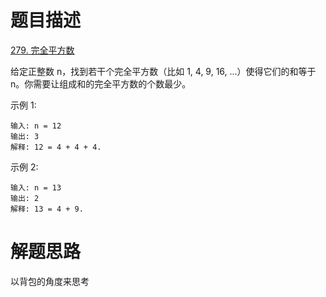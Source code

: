 # 题目描述

[279. 完全平方数](https://leetcode-cn.com/problems/perfect-squares/)

给定正整数 n，找到若干个完全平方数（比如 1, 4, 9, 16, ...）使得它们的和等于 n。你需要让组成和的完全平方数的个数最少。

示例 1:
```
输入: n = 12
输出: 3
解释: 12 = 4 + 4 + 4.
```

示例 2:
```
输入: n = 13
输出: 2
解释: 13 = 4 + 9.
```

# 解题思路

以背包的角度来思考
